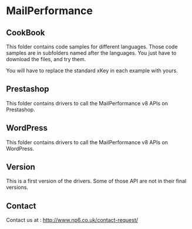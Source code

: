 MailPerformance
==

CookBook
--

This folder contains code samples for different languages. Those code samples are in subfolders named after the languages. You just have to download the files, and try them.

You will have to replace the standard xKey in each example with yours.

Prestashop
--

This folder contains drivers to call the MailPerformance v8 APIs on Prestashop.

WordPress
--

This folder contains drivers to call the MailPerformance v8 APIs on WordPress.

Version
--

This is a first version of the drivers. Some of those API are not in their final versions.

Contact
--

Contact us at : http://www.np6.co.uk/contact-request/
